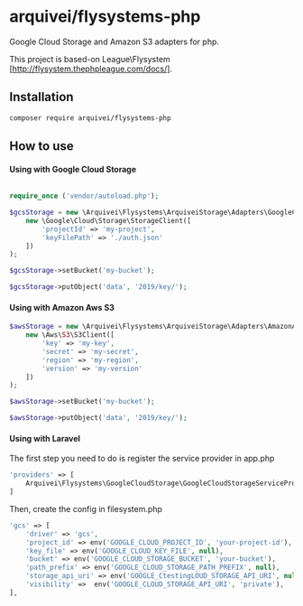 # arquivei/flysystems-php

Google Cloud Storage and Amazon S3 adapters for php.

This project is based-on League\Flysystem [http://flysystem.thephpleague.com/docs/].

## Installation

```bash
composer require arquivei/flysystems-php
```

## How to use

#### Using with Google Cloud Storage

```php

require_once ('vendor/autoload.php');

$gcsStorage = new \Arquivei\Flysystems\ArquiveiStorage\Adapters\GoogleCloudStorage(
    new \Google\Cloud\Storage\StorageClient([
        'projectId' => 'my-project',
        'keyFilePath' => './auth.json'
    ])
);

$gcsStorage->setBucket('my-bucket');

$gcsStorage->putObject('data', '2019/key/');

```

#### Using with Amazon Aws S3

```php
$awsStorage = new \Arquivei\Flysystems\ArquiveiStorage\Adapters\AmazonAwsStorage(
    new \Aws\S3\S3Client([
        'key' => 'my-key',
        'secret' => 'my-secret',
        'region' => 'my-region',
        'version' => 'my-version'
    ])
);

$awsStorage->setBucket('my-bucket');

$awsStorage->putObject('data', '2019/key/');

```

#### Using with Laravel

The first step you need to do is register the service provider in app.php

```php
'providers' => [
    Arquivei\Flysystems\GoogleCloudStorage\GoogleCloudStorageServiceProvider::class,
]
```

Then, create the config in filesystem.php


```php
'gcs' => [
    'driver' => 'gcs',
    'project_id' => env('GOOGLE_CLOUD_PROJECT_ID', 'your-project-id'),
    'key_file' => env('GOOGLE_CLOUD_KEY_FILE', null),
    'bucket' => env('GOOGLE_CLOUD_STORAGE_BUCKET', 'your-bucket'),
    'path_prefix' => env('GOOGLE_CLOUD_STORAGE_PATH_PREFIX', null),
    'storage_api_uri' => env('GOOGLE_CtestingLOUD_STORAGE_API_URI', null), 
    'visibility' =>  env('GOOGLE_CLOUD_STORAGE_API_URI', 'private'), 
],
```


